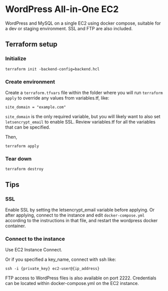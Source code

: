 # WordPress All-in-One EC2

WordPress and MySQL on a single EC2 using docker compose, suitable for a dev or staging environment. SSL and FTP are also included.

## Terraform setup

### Initialize

```
terraform init -backend-config=backend.hcl
```

### Create environment

Create a `terraform.tfvars` file within the folder where you will run `terraform apply` to override any values from variables.tf, like:
```
site_domain = "example.com"
```

`site_domain` is the only required variable, but you will likely want to also set `letsencrypt_email` to enable SSL. Review variables.tf for all the variables that can be specified.

Then,
```
terraform apply
```

### Tear down

```
terraform destroy
```

## Tips

### SSL

Enable SSL by setting the letsencrypt_email variable before applying. Or after applying, connect to the instance and edit `docker-compose.yml` according to the instructions in that file, and restart the wordpress docker container.

### Connect to the instance

Use EC2 Instance Connect.

Or if you specified a key_name, connect with ssh like:

```
ssh -i {private_key} ec2-user@{ip_address}
```

FTP access to WordPress files is also available on port 2222. Credentials can be located within docker-compose.yml on the EC2 instance.
